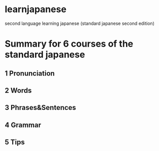# learnjapanese
second language learning japanese (standard japanese second edition) 
# Summary for 6 courses of the standard japanese 

## 1 Pronunciation  

## 2 Words

## 3 Phrases&Sentences

## 4 Grammar

## 5 Tips




